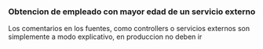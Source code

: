### Obtencion de empleado con mayor edad de un servicio externo

Los comentarios en los fuentes, como controllers o servicios externos son simplemente a modo explicativo, en produccion no deben ir

